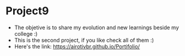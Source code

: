 # Project9

- The objetive is to share my evolution and new learnings beside my college :)
- This is the second project, if you like check all of them :)
- Here's the link: https://airotivbr.github.io/Portifolio/
